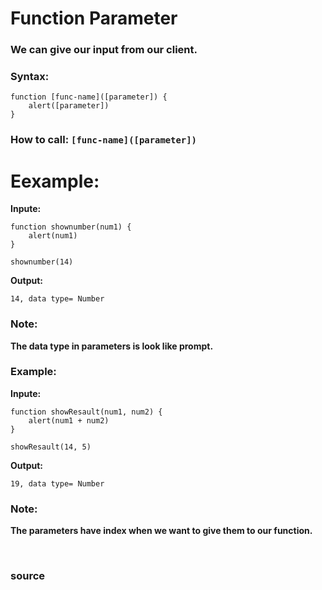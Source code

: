 # Function Parameter 

### We can give our input from our client.

### Syntax:
```
function [func-name]([parameter]) {
	alert([parameter])
}
```

### How to call: `[func-name]([parameter])`

# Eexample:

**Inpute:**
```
function shownumber(num1) {
	alert(num1)
}

shownumber(14)
```

**Output:**
```
14, data type= Number
```

### Note: 
**The data type in parameters is look like prompt.**

### Example:

**Inpute:**
```
function showResault(num1, num2) {
	alert(num1 + num2)
}

showResault(14, 5)
```

**Output:**
```
19, data type= Number
```

### Note: 
**The parameters have index when we want to give them to our function.**


<br>

### <a href="https://javascript.info/function-basics" style="text-decoration: none;"> source </a>